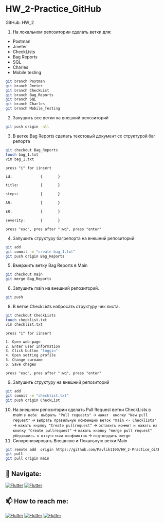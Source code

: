 # HW_2-Practice_GitHub
GitHub. HW_2
1. На локальном репозитории сделать ветки для:
- Postman
- Jmeter
- CheckLists
- Bag Reports
- SQL
- Charles
- Mobile testing
```sh
git branch Postman
git branch Jmeter
git branch CheckList
git branch Bag_Reports
git branch SQL
git branch Charles
git branch Mobile_Testing
```

2. Запушить все ветки на внешний репозиторий
```sh
git push origin -all
```
3. В ветке Bag Reports сделать текстовый документ со структурой баг репорта
```sh
git checkout Bag_Reports
touch bag_1.txt
vim bag_1.txt
```
`press "i" for iinsert`  
```sh
id:             {       }

title:          {       }

steps:          {       }

AR:             {       }

ER:             {       }

severity:       {       }
```  
`press "esc", pres after ":wq", press "enter"`  
  
4. Запушить структуру багрепорта на внешний репозиторий
```sh
git add .
git commit -m "create bag_1.txt"
git push origin Bag_Reports
```
5. Вмержить ветку Bag Reports в Main
```sh
git checkout main
git merge Bag_Reports
```
6. Запушить main на внешний репозиторий.
```sh
git push
```
8. В ветке CheckLists набросать структуру чек листа.
```sh
git checkout CheckLists
touch checklist.txt
vim checklist.txt
```
`press "i" for iinsert`  
```sh
1. Open web-page
2. Enter user information
3. Click button "loggin"
4. Open setting profile
5. Change surname
6. Save chages
```  
`press "esc", pres after ":wq", press "enter"`  

9. Запушить структуру на внешний репозиторий
```sh
git add .
git commit -m "checklist.txt"
git push origin CheckList
```
10. На внешнем репозитории сделать Pull Request ветки CheckLists в main  `в вебе  выбрать "Pull requests"` -> `нажат  кнопку "New pull request"` -> `выбрать правильную комбинцию веток "main <- Checklists"` -> `нажать кнрпку "Create pullrequest"` -> `оставить коммит и нажать на кнопку "Create pullrequest"` -> `нажать кнопку "merge pull request" убедившись в отсутствии конфликтов` -> `подтвердить merge`
11. Синхронизировать Внешнюю и Локальную ветки Main
```sh
git remote add  origin https://github.com/Pavlik1100/HW_2-Practice_GitHub.git
git pull
git pull origin main
```
## 🚏 Navigate:
[![Flutter](https://img.shields.io/badge/🏠-GITHUB_BRANCH-00A98F)](https://github.com/Pavlik1100/QA_Practice/tree/GitHub)  [![Flutter](https://img.shields.io/badge/🏠-QA_PRACTICE_BANCH-orange)](https://github.com/Pavlik1100/QA_Practice/tree/main)
## 📫 How to reach me:  
[![Flutter](https://img.shields.io/badge/-Pavel_Simonov-000000?style=social&logo=LinkedIn)](https://www.linkedin.com/in/pavel-simonov-7a8b1119a/)  [![Flutter](https://img.shields.io/badge/-Pavel_Simonov-000000?style=social&logo=Telegram)](https://t.me/NuiSaiman)  [![Flutter](https://img.shields.io/badge/-simonovpavlik@gmail.com-000000?style=social&logo=Gmail)](mailto:simonovpavlik@gmail.com)
